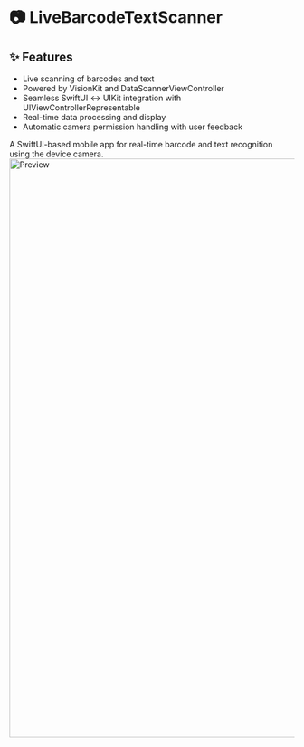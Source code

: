 # 📷 LiveBarcodeTextScanner

## ✨ Features

- Live scanning of barcodes and text
- Powered by VisionKit and DataScannerViewController
- Seamless SwiftUI ↔ UIKit integration with UIViewControllerRepresentable
- Real-time data processing and display
- Automatic camera permission handling with user feedback

A SwiftUI-based mobile app for real-time barcode and text recognition using the device camera.
<img width="1024" alt="Preview" src="https://github.com/user-attachments/assets/11ada5a5-87bf-474b-a7c9-f433865bf43b" />

